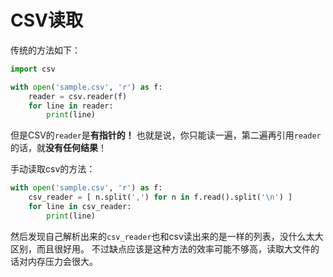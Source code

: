 # CSV读取

传统的方法如下：
```py
import csv

with open('sample.csv', 'r') as f:
    reader = csv.reader(f)
    for line in reader:
        print(line)
```

但是CSV的`reader`是**有指针的！**
也就是说，你只能读一遍，第二遍再引用`reader`的话，就**没有任何结果**！

手动读取csv的方法：
```py
with open('sample.csv', 'r') as f:
    csv_reader = [ n.split(',') for n in f.read().split('\n') ]
    for line in csv_reader:
        print(line)
```

然后发现自己解析出来的`csv_reader`也和csv读出来的是一样的列表，没什么太大区别，而且很好用。
不过缺点应该是这种方法的效率可能不够高，读取大文件的话对内存压力会很大。



